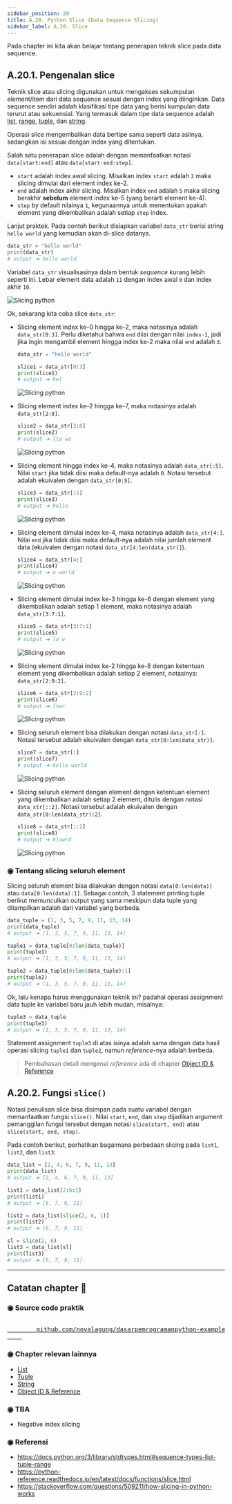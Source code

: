 ```yaml
---
sidebar_position: 20
title: A.20. Python Slice (Data Sequence Slicing)
sidebar_label: A.20. Slice
---
```


Pada chapter ini kita akan belajar tentang penerapan teknik slice pada data sequence.

## A.20.1. Pengenalan slice

Teknik slice atau slicing digunakan untuk mengakses sekumpulan element/item dari data sequence sesuai dengan index yang diinginkan. Data sequence sendiri adalah klasifikasi tipe data yang berisi kumpulan data terurut atau sekuensial. Yang termasuk dalam tipe data sequence adalah [list](/basic/list), [range](/basic/for-range#a92-penerapan-fungsi-range), [tuple](/basic/tuple), dan [string](/basic/string).

Operasi slice mengembalikan data bertipe sama seperti data aslinya, sedangkan isi sesuai dengan index yang ditentukan.

Salah satu penerapan slice adalah dengan memanfaatkan notasi `data[start:end]` atau `data[start:end:step]`.

- `start` adalah index awal slicing. Misalkan index `start` adalah `2` maka slicing dimulai dari element index ke-2.
- `end` adalah index akhir slicing. Misalkan index `end` adalah `5` maka slicing berakhir **sebelum** element index ke-5 (yang berarti element ke-4).
- `step` by default nilainya `1`, kegunaannya untuk menentukan apakah element yang dikembalikan adalah setiap `step` index.

Lanjut praktek. Pada contoh berikut disiapkan variabel `data_str` berisi string `hello world` yang kemudian akan di-slice datanya.

```python
data_str = "hello world"
print(data_str)
# output ➜ hello world
```

Variabel `data_str` visualisasinya dalam bentuk *sequence* kurang lebih seperti ini. Lebar element data adalah `11` dengan index awal `0` dan index akhir `10`.

![Slicing python](img/slice-1.png)

Ok, sekarang kita coba slice `data_str`:

- Slicing element index ke-0 hingga ke-2, maka notasinya adalah `data_str[0:3]`. Perlu diketahui bahwa `end` diisi dengan nilai `index-1`, jadi jika ingin mengambil element hingga index ke-2 maka nilai `end` adalah `3`.

    ```python
    data_str = "hello world"

    slice1 = data_str[0:3]
    print(slice1)
    # output ➜ hel
    ```

    ![Slicing python](img/slice-2.png)

- Slicing element index ke-2 hingga ke-7, maka notasinya adalah `data_str[2:8]`.

    ```python
    slice2 = data_str[2:8]
    print(slice2)
    # output ➜ llo wo
    ```

    ![Slicing python](img/slice-3.png)

- Slicing element hingga index ke-4, maka notasinya adalah `data_str[:5]`. Nilai `start` jika tidak diisi maka default-nya adalah `0`. Notasi tersebut adalah ekuivalen dengan `data_str[0:5]`.

    ```python
    slice3 = data_str[:5]
    print(slice3)
    # output ➜ hello
    ```

    ![Slicing python](img/slice-4.png)

- Slicing element dimulai index ke-4, maka notasinya adalah `data_str[4:]`. Nilai `end` jika tidak diisi maka default-nya adalah nilai jumlah element data (ekuivalen dengan notasi `data_str[4:len(data_str)]`).

    ```python
    slice4 = data_str[4:]
    print(slice4)
    # output ➜ o world
    ```

    ![Slicing python](img/slice-5.png)

- Slicing element dimulai index ke-3 hingga ke-6 dengan element yang dikembalikan adalah setiap 1 element, maka notasinya adalah `data_str[3:7:1]`.

    ```python
    slice5 = data_str[3:7:1]
    print(slice5)
    # output ➜ lo w
    ```

    ![Slicing python](img/slice-6.png)

- Slicing element dimulai index ke-2 hingga ke-8 dengan ketentuan element yang dikembalikan adalah setiap 2 element, notasinya: `data_str[2:9:2]`.

    ```python
    slice6 = data_str[2:9:2]
    print(slice6)
    # output ➜ lowr
    ```

    ![Slicing python](img/slice-7.png)

- Slicing seluruh element bisa dilakukan dengan notasi `data_str[:]`. Notasi tersebut adalah ekuivalen dengan `data_str[0:len(data_str)]`.

    ```python
    slice7 = data_str[:]
    print(slice7)
    # output ➜ hello world
    ```

    ![Slicing python](img/slice-1.png)

- Slicing seluruh element dengan element dengan ketentuan element yang dikembalikan adalah setiap 2 element, ditulis dengan notasi `data_str[::2]`. Notasi tersebut adalah ekuivalen dengan `data_str[0:len(data_str):2]`.

    ```python
    slice8 = data_str[::2]
    print(slice8)
    # output ➜ hlowrd
    ```

    ![Slicing python](img/slice-8.png)

### ◉ Tentang slicing seluruh element

Slicing seluruh element bisa dilakukan dengan notasi `data[0:len(data)]` atau `data[0:len(data):1]`. Sebagai contoh, 3 statement printing tuple berikut memunculkan output yang sama meskipun data tuple yang ditampilkan adalah dari variabel yang berbeda.

```python
data_tuple = (1, 3, 5, 7, 9, 11, 13, 14)
print(data_tuple)
# output ➜ (1, 3, 5, 7, 9, 11, 13, 14)

tuple1 = data_tuple[0:len(data_tuple)]
print(tuple1)
# output ➜ (1, 3, 5, 7, 9, 11, 13, 14)

tuple2 = data_tuple[0:len(data_tuple):1]
print(tuple2)
# output ➜ (1, 3, 5, 7, 9, 11, 13, 14)
```

Ok, lalu kenapa harus menggunakan teknik ini? padahal operasi assignment data tuple ke variabel baru jauh lebih mudah, misalnya:

```python
tuple3 = data_tuple
print(tuple3)
# output ➜ (1, 3, 5, 7, 9, 11, 13, 14)
```

Statement assignment `tuple3` di atas isinya adalah sama dengan data hasil operasi slicing `tuple1` dan `tuple2`, namun *reference*-nya adalah berbeda.

> Pembahasan detail mengenai *reference* ada di chapter [Object ID & Reference](/basic/object-id-reference)

## A.20.2. Fungsi `slice()`

Notasi penulisan slice bisa disimpan pada suatu variabel dengan memanfaatkan fungsi `slice()`. Nilai `start`, `end`, dan `step` dijadikan argument pemanggilan fungsi tersebut dengan notasi `slice(start, end)` atau `slice(start, end, step)`.

Pada contoh berikut, perhatikan bagaimana perbedaan slicing pada `list1`, `list2`, dan `list3`:

```python
data_list = [2, 4, 6, 7, 9, 11, 13]
print(data_list)
# output ➜ [2, 4, 6, 7, 9, 11, 13]

list1 = data_list[2:6:1]
print(list1)
# output ➜ [6, 7, 9, 11]

list2 = data_list[slice(2, 6, 1)]
print(list2)
# output ➜ [6, 7, 9, 11]

sl = slice(2, 6)
list3 = data_list[sl]
print(list3)
# output ➜ [6, 7, 9, 11]
```

---

<div class="section-footnote">

## Catatan chapter 📑

### ◉ Source code praktik

<pre>
    <a href="https://github.com/novalagung/dasarpemrogramanpython-example/tree/master/slice">
        github.com/novalagung/dasarpemrogramanpython-example/../slice
    </a>
</pre>

### ◉ Chapter relevan lainnya

- [List](/basic/list)
- [Tuple](/basic/tuple)
- [String](/basic/string)
- [Object ID & Reference](/basic/object-id-reference)

### ◉ TBA

- Negative index slicing

### ◉ Referensi

- https://docs.python.org/3/library/stdtypes.html#sequence-types-list-tuple-range
- https://python-reference.readthedocs.io/en/latest/docs/functions/slice.html
- https://stackoverflow.com/questions/509211/how-slicing-in-python-works

</div>
